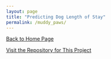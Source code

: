 ```yaml
---
layout: page
title: "Predicting Dog Length of Stay"
permalink: /muddy_paws/
---
```


[Back to Home Page](https://kdfullington.github.io/kdfullington_portfolio/)

[Visit the Repository for This Project](https://github.com/kdfullington/kdfullington-portfolio/tree/main/muddy_paws)